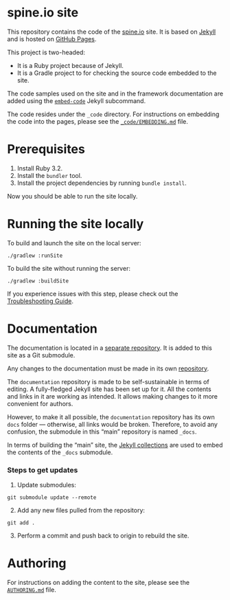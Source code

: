 spine.io site
======
This repository contains the code of the [spine.io](https://spine.io) site. 
It is based on [Jekyll](https://jekyllrb.com/) and is hosted on
[GitHub Pages](https://pages.github.com/).

This project is two-headed:
  * It is a Ruby project because of Jekyll.
  * It is a Gradle project to for checking the source code embedded to the site.   

The code samples used on the site and in the framework documentation are added using
the [`embed-code`](https://github.com/SpineEventEngine/embed-code) Jekyll subcommand.

The code resides under the `_code` directory. For instructions on embedding the code into the pages, 
please see the [`_code/EMBEDDING.md`](_code/EMBEDDING.md) file. 

# Prerequisites

 1. Install Ruby 3.2.
 2. Install the `bundler` tool.
 3. Install the project dependencies by running `bundle install`.
 
Now you should be able to run the site locally.

# Running the site locally

To build and launch the site on the local server:
```
./gradlew :runSite
```
To build the site without running the server:
```
./gradlew :buildSite
```
If you experience issues with this step, please check out
the [Troubleshooting Guide](TROUBLESHOOTING.md).

# Documentation

The documentation is located in a [separate repository](https://github.com/SpineEventEngine/documentation.git).
It is added to this site as a Git submodule.

Any changes to the documentation must be made in its own 
[repository](https://github.com/SpineEventEngine/documentation.git).

The `documentation` repository is made to be self-sustainable in terms of editing. A fully-fledged 
Jekyll site has been set up for it. All the contents and links in it are working as intended. 
It allows making changes to it more convenient for authors.

However, to make it all possible, the `documentation` repository has its own `docs` folder — 
otherwise, all links would be broken. Therefore, to avoid any confusion, the submodule 
in this “main” repository is named `_docs`.

In terms of building the “main” site, the [Jekyll collections](https://jekyllrb.com/docs/step-by-step/09-collections/)
are used to embed the contents of the `_docs` submodule.

### Steps to get updates
1. Update submodules:
```
git submodule update --remote
```

2. Add any new files pulled from the repository:
```
git add .
```

3. Perform a commit and push back to origin to rebuild the site.

# Authoring

For instructions on adding the content to the site, please see
the [`AUTHORING.md`](AUTHORING.md) file.
